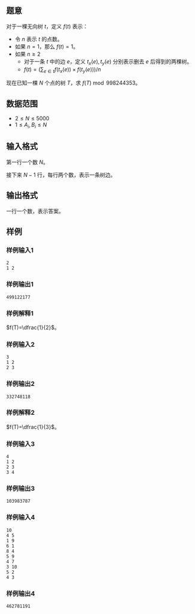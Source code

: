 ## 题意 

对于一棵无向树 $t$，定义 $f(t)$ 表示：

- 令 $n$ 表示 $t$ 的点数。
- 如果 $n=1$，那么 $f(t)=1$。
- 如果 $n\ge 2$  
  - 对于一条 $t$ 中的边 $e$，定义 $t_x(e),t_y(e)$ 分别表示删去 $e$ 后得到的两棵树。
  - $f(t)=(\sum_{e\in t}f(t_x(e))\times f(t_y(e)))/n$

现在已知一棵 $N$ 个点的树 $T$，求 $f(T)\bmod 998244353$。

## 数据范围

- $2\le N\le 5000$
- $1\le A_i,B_i\le N$

## 输入格式

第一行一个数 $N$。

接下来 $N-1$ 行，每行两个数，表示一条树边。

## 输出格式

一行一个数，表示答案。

## 样例

### 样例输入1

```
2
1 2
```

### 样例输出1

```
499122177
```

### 样例解释1

$f(T)=\dfrac{1}{2}$。

### 样例输入2

```
3
1 2
2 3
```

### 样例输出2

```
332748118
```

### 样例解释2

$f(T)=\dfrac{1}{3}$。

### 样例输入3

```
4
1 2
2 3
3 4
```

### 样例输出3

```
103983787
```

### 样例输入4

```
10
4 5
1 9
6 1
8 4
5 9
4 7
3 10
5 2
4 3
```

### 样例输出4

```
462781191
```

